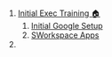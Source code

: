 1. [Initial Exec Training 🏠](Initial%20Exec%20Training%20🏠.md)
	1. [Initial Google Setup](Initial%20Google%20Setup.md)
	2. [SWorkspace Apps](SWorkspace%20Apps.md)
2. 